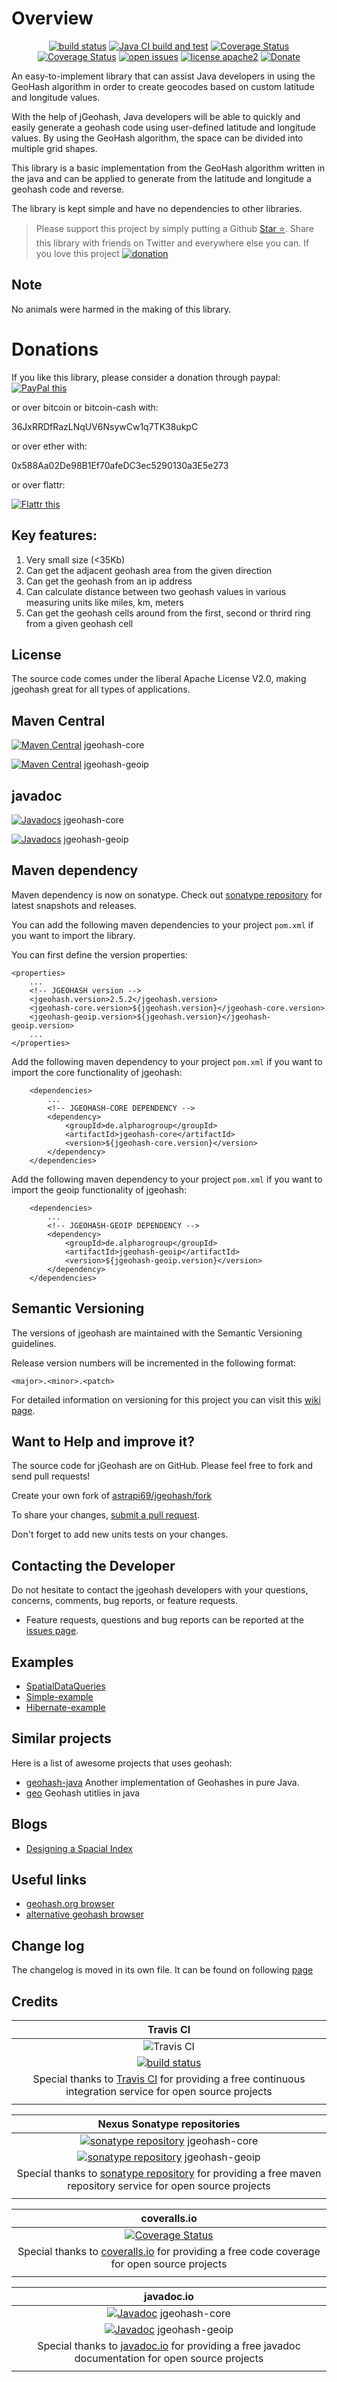 # Overview
<div style="text-align: center">

[![build status](https://travis-ci.com/astrapi69/jgeohash.svg?branch=master)](https://travis-ci.com/astrapi69/jgeohash)
[![Java CI build and test](https://github.com/astrapi69/jgeohash/actions/workflows/build-test.yml/badge.svg)](https://github.com/astrapi69/jgeohash/actions/workflows/build-test.yml)
[![Coverage Status](https://codecov.io/gh/astrapi69/jgeohash/branch/develop/graph/badge.svg)](https://codecov.io/gh/astrapi69/jgeohash)
[![Coverage Status](https://coveralls.io/repos/github/astrapi69/jgeohash/badge.svg?branch=develop)](https://coveralls.io/github/astrapi69/jgeohash?branch=develop)
[![open issues](https://img.shields.io/github/issues/astrapi69/jgeohash.svg?style=flat)](https://github.com/astrapi69/jgeohash/issues)
[![license apache2](https://img.shields.io/badge/license-apache2-blue.svg)](http://www.apache.org/licenses/LICENSE-2.0)
[![Donate](https://img.shields.io/badge/donate-❤-ff2244.svg)](https://www.paypal.com/cgi-bin/webscr?cmd=_s-xclick&hosted_button_id=GVBTWLRAZ7HB8)

</div>

An easy-to-implement library that can assist Java developers in using the GeoHash algorithm in order to create geocodes based on custom latitude and longitude values.

With the help of jGeohash, Java developers will be able to quickly and easily generate a geohash code using user-defined latitude and longitude values. By using the GeoHash algorithm, the space can be divided into multiple grid shapes.

This library is a basic implementation from the GeoHash algorithm written in the java and can be applied to generate from the latitude and longitude a geohash code and reverse.

The library is kept simple and have no dependencies to other libraries.


> Please support this project by simply putting a Github <!-- Place this tag where you want the button to render. -->
                                                         <a class="github-button" href="https://github.com/astrapi69/jgeohash" data-icon="octicon-star" aria-label="Star astrapi69/jgeohash on GitHub">Star ⭐</a>. Share this library with friends on Twitter and everywhere else you can.
If you love this project [![donation](https://img.shields.io/badge/donate-❤-ff2244.svg)](https://www.paypal.com/cgi-bin/webscr?cmd=_s-xclick&hosted_button_id=GVBTWLRAZ7HB8)
   
## Note

No animals were harmed in the making of this library.

# Donations

If you like this library, please consider a donation through paypal: <a href="https://www.paypal.com/cgi-bin/webscr?cmd=_s-xclick&hosted_button_id=MJ7V43GU2H386" target="_blank">
<img src="https://www.paypalobjects.com/en_US/GB/i/btn/btn_donateCC_LG.gif" alt="PayPal this" title="PayPal – The safer, easier way to pay online!" border="0" />
</a>

or over bitcoin or bitcoin-cash with:

36JxRRDfRazLNqUV6NsywCw1q7TK38ukpC

or over ether with:

0x588Aa02De98B1Ef70afeDC3ec5290130a3E5e273

or over flattr:
  
<a href="http://flattr.com/thing/4067696/astrapi69jgeohash-on-GitHub" target="_blank">
<img src="http://api.flattr.com/button/flattr-badge-large.png" alt="Flattr this" title="Flattr this" border="0" />
</a>

## Key features:

1. Very small size (<35Kb)
2. Can get the adjacent geohash area from the given direction
3. Can get the geohash from an ip address
4. Can calculate distance between two geohash values in various measuring units like miles, km, meters
5. Can get the geohash cells around from the first, second or thrird ring from a given geohash cell

## License

The source code comes under the liberal Apache License V2.0, making jgeohash great for all types of applications.

## Maven Central

[![Maven Central](https://maven-badges.herokuapp.com/maven-central/de.alpharogroup/jgeohash-core/badge.svg)](https://maven-badges.herokuapp.com/maven-central/de.alpharogroup/jgeohash-core) jgeohash-core 

[![Maven Central](https://maven-badges.herokuapp.com/maven-central/de.alpharogroup/jgeohash-geoip/badge.svg)](https://maven-badges.herokuapp.com/maven-central/de.alpharogroup/jgeohash-geoip) jgeohash-geoip

## javadoc

[![Javadocs](http://www.javadoc.io/badge/de.alpharogroup/jgeohash.svg)](http://www.javadoc.io/doc/de.alpharogroup/jgeohash-core) jgeohash-core 

[![Javadocs](http://www.javadoc.io/badge/de.alpharogroup/jgeohash.svg)](http://www.javadoc.io/doc/de.alpharogroup/jgeohash-geoip) jgeohash-geoip 

## Maven dependency

Maven dependency is now on sonatype.
Check out [sonatype repository](https://oss.sonatype.org/index.html#nexus-search;quick~jgeohash) for latest snapshots and releases.

You can add the following maven dependencies to your project `pom.xml` if you want to import the library. 

You can first define the version properties:

	<properties>
		...
		<!-- JGEOHASH version -->
		<jgeohash.version>2.5.2</jgeohash.version>
		<jgeohash-core.version>${jgeohash.version}</jgeohash-core.version>
		<jgeohash-geoip.version>${jgeohash.version}</jgeohash-geoip.version>
		...
	</properties>

Add the following maven dependency to your project `pom.xml` if you want to import the core functionality of jgeohash:

		<dependencies>
			...
            <!-- JGEOHASH-CORE DEPENDENCY -->
			<dependency>
				<groupId>de.alpharogroup</groupId>
				<artifactId>jgeohash-core</artifactId>
				<version>${jgeohash-core.version}</version>
			</dependency>
		</dependencies>

Add the following maven dependency to your project `pom.xml` if you want to import the geoip functionality of jgeohash:

		<dependencies>
			...
            <!-- JGEOHASH-GEOIP DEPENDENCY -->
			<dependency>
				<groupId>de.alpharogroup</groupId>
				<artifactId>jgeohash-geoip</artifactId>
				<version>${jgeohash-geoip.version}</version>
			</dependency>
		</dependencies>

## Semantic Versioning

The versions of jgeohash are maintained with the Semantic Versioning guidelines.

Release version numbers will be incremented in the following format:

`<major>.<minor>.<patch>`

For detailed information on versioning for this project you can visit this [wiki page](https://github.com/lightblueseas/mvn-parent-projects/wiki/Semantic-Versioning).

## Want to Help and improve it? ###

The source code for jGeohash are on GitHub. Please feel free to fork and send pull requests!

Create your own fork of [astrapi69/jgeohash/fork](https://github.com/astrapi69/jgeohash/fork)

To share your changes, [submit a pull request](https://github.com/astrapi69/jgeohash/pull/new/develop).

Don't forget to add new units tests on your changes.

## Contacting the Developer

Do not hesitate to contact the jgeohash developers with your questions, concerns, comments, bug reports, or feature requests.
- Feature requests, questions and bug reports can be reported at the [issues page](https://github.com/astrapi69/jgeohash/issues).

## Examples

  * [SpatialDataQueries][SpatialDataQueries]
  * [Simple-example][Simple-example]
  * [Hibernate-example][Hibernate-example]

   [SpatialDataQueries]: https://github.com/astrapi69/jgeohash/wiki/Adding-spatial-data-queries-to-Phoenix-on-HBase "Adding spatial data queries to Phoenix on HBase"
   [Simple-example]: https://github.com/astrapi69/jgeohash/wiki/Simple-example "Simple-example"
   [Hibernate-example]: https://github.com/astrapi69/jgeohash/wiki/Hibernate-example "Hibernate-example"


## Similar projects

Here is a list of awesome projects that uses geohash:

 * [geohash-java](https://github.com/kungfoo/geohash-java) Another implementation of Geohashes in pure Java.
 * [geo](https://github.com/davidmoten/geo) Geohash utitlies in java 
 
## Blogs

 * [Designing a Spacial Index](https://dzone.com/articles/designing-spacial-index)
 
## Useful links

* [geohash.org browser](http://geohash.org/)
* [alternative geohash browser](https://www.movable-type.co.uk/scripts/geohash.html)
 
## Change log

The changelog is moved in its own file. It can be found on following [page](https://github.com/astrapi69/jgeohash/blob/develop/CHANGELOG.md)

## Credits

|**Travis CI**|
|     :---:      |
|![Travis CI](https://travis-ci.com/images/logos/TravisCI-Full-Color.png) <img width=500/>|
|[![build status](https://travis-ci.com/astrapi69/jgeohash.svg?branch=master)](https://travis-ci.com/astrapi69/jgeohash) |
|Special thanks to [Travis CI](https://travis-ci.com) for providing a free continuous integration service for open source projects|
|     <img width=1000/>     |

|**Nexus Sonatype repositories**|
|     :---:      |
|[![sonatype repository](https://img.shields.io/nexus/r/https/oss.sonatype.org/de.alpharogroup/jgeohash-core.svg?style=for-the-badge)](https://oss.sonatype.org/index.html#nexus-search;gav~de.alpharogroup~jgeohash-core~~~) jgeohash-core|
|[![sonatype repository](https://img.shields.io/nexus/r/https/oss.sonatype.org/de.alpharogroup/jgeohash-geoip.svg?style=for-the-badge)](https://oss.sonatype.org/index.html#nexus-search;gav~de.alpharogroup~jgeohash-geoip~~~) jgeohash-geoip|
|Special thanks to [sonatype repository](https://www.sonatype.com) for providing a free maven repository service for open source projects|
|     <img width=1000/>     |

|**coveralls.io**|
|     :---:      |
|[![Coverage Status](https://coveralls.io/repos/github/astrapi69/jgeohash/badge.svg?branch=develop)](https://coveralls.io/github/astrapi69/jgeohash?branch=master)|
|Special thanks to [coveralls.io](https://coveralls.io) for providing a free code coverage for open source projects|
|     <img width=1000/>     |

|**javadoc.io**|
|     :---:      |
|[![Javadoc](http://www.javadoc.io/badge/de.alpharogroup/jgeohash-core.svg)](http://www.javadoc.io/doc/de.alpharogroup/jgeohash-core) jgeohash-core|
|[![Javadoc](http://www.javadoc.io/badge/de.alpharogroup/jgeohash-geoip.svg)](http://www.javadoc.io/doc/de.alpharogroup/jgeohash-geoip) jgeohash-geoip|
|Special thanks to [javadoc.io](http://www.javadoc.io) for providing a free javadoc documentation for open source projects|
|     <img width=1000/>     |
